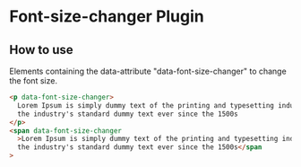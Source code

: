 # Font-size-changer Plugin

## How to use

Elements containing the data-attribute "data-font-size-changer" to change the font size.

```html
<p data-font-size-changer>
  Lorem Ipsum is simply dummy text of the printing and typesetting industry. Lorem Ipsum has been
  the industry's standard dummy text ever since the 1500s
</p>
<span data-font-size-changer
  >Lorem Ipsum is simply dummy text of the printing and typesetting industry. Lorem Ipsum has been
  the industry's standard dummy text ever since the 1500s</span
>
```
